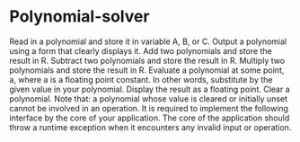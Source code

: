 # Polynomial-solver
Read in a polynomial and store it in variable A, B, or C. Output a polynomial using a form that clearly displays it. Add two polynomials and store the result in R. Subtract two polynomials and store the result in R. Multiply two polynomials and store the result in R. Evaluate a polynomial at some point, a, where a is a floating point constant. In other words, substitute by the given value in your polynomial. Display the result as a floating point. Clear a polynomial. Note that: a polynomial whose value is cleared or initially unset cannot be involved in an operation. It is required to implement the following interface by the core of your application. The core of the application should throw a runtime exception when it encounters any invalid input or operation.
